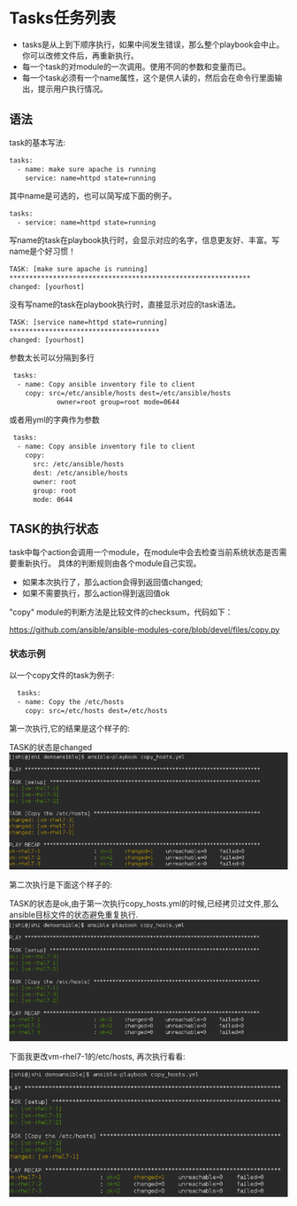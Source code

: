 # Tasks任务列表

* tasks是从上到下顺序执行，如果中间发生错误，那么整个playbook会中止。你可以改修文件后，再重新执行。
* 每一个task的对module的一次调用。使用不同的参数和变量而已。
* 每一个task必须有一个name属性，这个是供人读的，然后会在命令行里面输出，提示用户执行情况。

## 语法

task的基本写法:

```
tasks:
  - name: make sure apache is running
    service: name=httpd state=running
```

其中name是可选的，也可以简写成下面的例子。

```
tasks:
  - service: name=httpd state=running
```

写name的task在playbook执行时，会显示对应的名字，信息更友好、丰富。写name是个好习惯！
```
TASK: [make sure apache is running] ************************************************************* 
changed: [yourhost]
```

没有写name的task在playbook执行时，直接显示对应的task语法。
```
TASK: [service name=httpd state=running] ************************************** 
changed: [yourhost]
```

参数太长可以分隔到多行

```
 tasks:
  - name: Copy ansible inventory file to client
    copy: src=/etc/ansible/hosts dest=/etc/ansible/hosts
            owner=root group=root mode=0644
```

或者用yml的字典作为参数

```
 tasks:
  - name: Copy ansible inventory file to client
    copy: 
      src: /etc/ansible/hosts 
      dest: /etc/ansible/hosts
      owner: root
      group: root 
      mode: 0644
```

## TASK的执行状态

task中每个action会调用一个module，在module中会去检查当前系统状态是否需要重新执行。 具体的判断规则由各个module自己实现。

* 如果本次执行了，那么action会得到返回值changed;
* 如果不需要执行，那么action得到返回值ok

"copy" module的判断方法是比较文件的checksum，代码如下：

[https:\/\/github.com\/ansible\/ansible-modules-core\/blob\/devel\/files\/copy.py](https://github.com/ansible/ansible-modules-core/blob/devel/files/copy.py)

### 状态示例

以一个copy文件的task为例子:

```
  tasks:
  - name: Copy the /etc/hosts
    copy: src=/etc/hosts dest=/etc/hosts
```

第一次执行,它的结果是这个样子的:

TASK的状态是changed
![](copy_hosts_1st.png)

第二次执行是下面这个样子的:

TASK的状态是ok,由于第一次执行copy\_hosts.yml的时候,已经拷贝过文件,那么ansible目标文件的状态避免重复执行.
![](copy_hosts_2nd.png)

下面我更改vm-rhel7-1的\/etc\/hosts, 再次执行看看:

![](copy_hosts_3rd.png)

